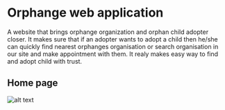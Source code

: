 # Orphange web application
A website that brings orphange organization and orphan child adopter closer. It makes sure that if an adopter wants to adopt a child then he/she can quickly find nearest orphanges organisation or search organisation in our site and make appointment with them. It realy makes easy way to find and adopt child with trust.

[home]: https://github.com/imskm/temp/screenshots/home.jpg "Home page"

## Home page
![alt text][home]
